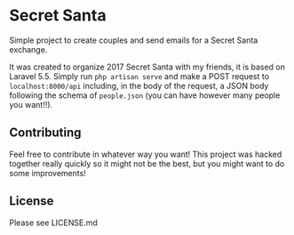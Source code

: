 # Secret Santa

Simple project to create couples and send emails for a Secret Santa exchange.

It was created to organize 2017 Secret Santa with my friends, it is based on Laravel 5.5. Simply run `php artisan serve` and make a POST request to `localhost:8000/api` including, in the body of the request, a JSON body following the schema of `people.json` (you can have however many people you want!!).

## Contributing

Feel free to contribute in whatever way you want! This project was hacked together really quickly so it might not be the best, but you might want to do some improvements!

## License

Please see LICENSE.md
